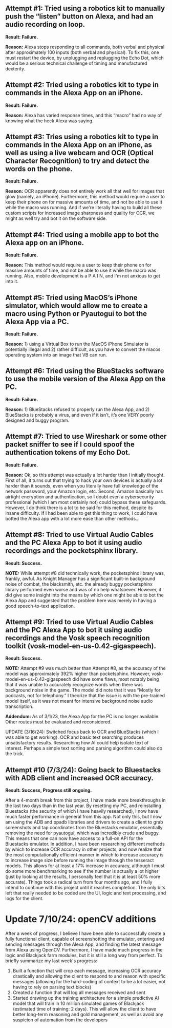 ## Attempt #1: Tried using a robotics kit to manually push the “listen” button on Alexa, and had an audio recording on loop.

**Result: Failure.** 

**Reason:** Alexa stops responding to all commands, both verbal and physical after approximately 100 inputs (both verbal and physical). To fix this, one must restart the device, by unplugging and replugging the Echo Dot, which would be a serious technical challenge of timing and manufactured dexterity.

## Attempt #2: Tried using a robotics kit to type in commands in the Alexa App on an iPhone.

**Result: Failure.**

**Reason:** Alexa has varied response times, and this “macro” had no way of knowing what the heck Alexa was saying.

## Attempt #3: Tries using a robotics kit to type in commands in the Alexa App on an iPhone, as well as using a live webcam and OCR (Optical Character Recognition) to try and detect the words on the phone.

**Result: Failure.**

**Reason:** OCR apparently does not entirely work all that well for images that glow (namely, an iPhone). Furthermore, this method would require a user to keep their phone on for massive amounts of time, and not be able to use it while the macro was running. And if we're literally having to build all these custom scripts for increased image sharpness and quality for OCR, we might as well try and bot it on the software side.

## Attempt #4: Tried using a mobile app to bot the Alexa app on an iPhone.

**Result: Failure.**

**Reason:** This method would require a user to keep their phone on for massive amounts of time, and not be able to use it while the macro was running. Also, mobile development is a P A I N, and I'm not anxious to get into it.

## Attempt #5: Tried using MacOS’s iPhone simulator, which would allow me to create a macro using Python or Pyautogui to bot the Alexa App via a PC.

**Result: Failure.**

**Reason:** 1) using a Virtual Box to run the MacOS iPhone Simulator is potentially illegal and 2) rather difficult, as you have to convert the macos operating system into an image that VB can run.

## Attempt #6: Tried using the BlueStacks software to use the mobile version of the Alexa App on the PC.

**Result: Failure.**

**Reason:** 1) BlueStacks refused to properly run the Alexa App, and 2) BlueStacks is probably a virus, and even if it isn’t, it’s one VERY poorly designed and buggy program.

## Attempt #7: Tried to use Wireshark or some other packet sniffer to see if I could spoof the authentication tokens of my Echo Dot.

**Result: Failure.**

**Reason:** Ok, so this attempt was actually a lot harder than I initially thought. First of all, it turns out that trying to hack your own devices is actually a lot harder than it sounds, even when you literally have full knowledge of the network password, your Amazon login, etc. Second, Amazon basically has airtight encryption and authentication, so I doubt even a cybersecurity professional (which I am most certainly not)  could bypass these safeguards. However, I do think there is a lot to be said for this method, despite its insane difficulty. If I had been able to get this thing to work, I could have botted the Alexa app with a lot more ease than other methods...

## Attempt #8: Tried to use Virtual Audio Cables and the PC Alexa App to bot it using audio recordings and the pocketsphinx library.

**Result: Success.**

**NOTE:** While attempt #8 did technically work, the pocketsphinx library was, frankly, awful. As Knight Manager has a significant built-in background noise of combat, the blacksmith, etc. the already buggy pocketsphinx library performed even worse and was of no help whatsoever. However, it did give some insight into the means by which one might be able to bot the Alexa App and suggested that the problem here was merely in having a good speech-to-text application.

## Attempt #9: Tried to use Virtual Audio Cables and the PC Alexa App to bot it using audio recordings and the Vosk speech recognition toolkit (vosk-model-en-us-0.42-gigaspeech).

**Result: Success.**

**NOTE:** Attempt #9 was much better than Attempt #8, as the accuracy of the model was approximately 392% higher than pocketsphinx. However, vosk-model-en-us-0.42-gigaspeech did have some flaws, most notably being that it was unable to accurately recognize words when there was background noise in the game. The model did note that it was “Mostly for podcasts, not for telephony.”  I theorize that the issue is with the pre-trained model itself, as it was not meant for intensive background noise audio transcription.

**Addendum:** As of 3/1/23, the Alexa App for the PC is no longer available. Other routes must be evaluated and reconsidered. 

UPDATE (3/16/24): Switched focus back to OCR and BlueStacks (which I was able to get working). OCR and basic text searching produces unsatisfactory results. Researching how AI could help isolate text of interest. Perhaps a simple text sorting and parsing algorithm could also do the trick.

## Attempt #10 (7/3/24): Going back to Bluestacks with ADB client and increased OCR accuracy.

**Result: Success, Progress still ongoing.**

After a 4-month break from this project, I have made more breakthroughs in the last two days than in the last year. By resetting my PC, and reinstalling Bluestacks (the security of which I have heavily researched), I now have much faster performance in general from this app. Not only this, but I now am using the ADB and ppadb libraries and drivers to create a client to grab screenshots and tap coordinates from the Bluestacks emulator, essentially removing the need for pyautogui, which was incredibly crude and buggy. This means that one can now have access to a full-on API for the Bluestacks emulator. In addition, I have been researching different methods by which to increase OCR accuracy in other projects, and now realize that the most computationally efficient manner in which to increase accuracy is to increase image size before running the image through the tesseract models. This allows for at least a 17% increase in accuracy, although I must do some more benchmarking to see if the number is actually a lot higher (just by looking at the results, I personally feel that it is at least 50% more accurate). Things took a radical turn from four months ago, and I fully intend to continue with this project until it reaches completion. The only bits left that really needed to be coded are the UI, logic  and text processing, and logs for the client.

# Update 7/10/24: openCV additions

After a week of progress, I believe I have been able to successfully create a fully functional client, capable of screenshotting the emulator, entering and sending messages through the Alexa App, and finding the latest message from Alexa using OpenCV. Furthermore, I have made much progress in the logic and Blackjack farm modules, but it is still a long way from perfect. To briefly summarize my last week's progress:

1. Built a function that will crop each message, increasing OCR accuracy drastically and allowing the client to respond to and reason with specific messages (allowing for the hard-coding of context to be a lot easier, not having to rely on parsing text blocks)
2. Created a function that will log all messages received and sent
3. Started drawing up the training architecture for a simple predictive AI model that will train in 10 million simulated games of Blackjack (estimated time of training: 2 days). This will allow the client to have better long-term reasoning and gold management, as well as avoid any suspicion of automation from the developers
